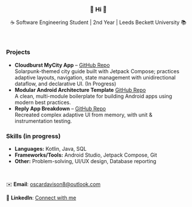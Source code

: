 <div align="center">
    <h3>👋 Hi 👋</h3>
</div>

<div align="center">
☕ Software Engineering Student | 2nd Year | Leeds Beckett University 📚
</div>
<br>
<br>


### Projects
- **Cloudburst MyCity App** – [GitHub Repo](https://github.com/OscarD8/cloudburst-android-app)  
  Solarpunk-themed city guide built with Jetpack Compose; practices adaptive layouts, navigation, state management with unidirectional dataflow, and declarative UI.
  (In Progress)
- **Modular Android Architecture Template** [GitHub Repo](https://github.com/OscarD8/android-architecture-modular-template)    
  A clean, multi-module boilerplate for building Android apps using modern best practices.
- **Reply App Breakdown** – [GitHub Repo](https://github.com/OscarD8/reply-app-breakdown)  
  Recreated complex adaptive UI from memory, with unit & instrumentation testing.
  
### Skills (in progress)
- **Languages:** Kotlin, Java, SQL  
- **Frameworks/Tools:** Android Studio, Jetpack Compose, Git  
- **Other:** Problem-solving, UI/UX design, Database reporting

<br>

✉️ **Email**: oscardavison8@outlook.com

💼 **LinkedIn**: [Connect with me](https://www.linkedin.com/in/oscar-davison)

